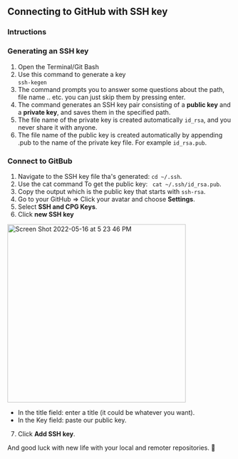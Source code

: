 ## Connecting to GitHub with SSH key

### Intructions

### Generating an SSH key
1. Open the Terminal/Git Bash
2. Use this command to generate a key <br />
  `ssh-kegen`
3. The command prompts you to answer some questions about the path, file name .. etc. you can just skip them by pressing enter.
4. The command generates an SSH key pair consisting of a **public key** and a **private key**, and saves them in the specified path.
5. The file name of the private key is created automatically `id_rsa`, and you never share it with anyone.
6. The file name of the public key is created automatically by appending .pub to the name of the private key file. For example `id_rsa.pub`.


### Connect to GitBub
1. Navigate to the SSH key file tha's generated: `cd ~/.ssh`.
2. Use the cat command To get the public key: ` cat ~/.ssh/id_rsa.pub`.
3. Copy the output which is the public key that starts with `ssh-rsa`.
4. Go to your GitHub => Click your avatar and choose **Settings**.
5. Select **SSH and CPG Keys**.
6. Click **new SSH key**
 <img width="400" alt="Screen Shot 2022-05-16 at 5 23 46 PM" src="https://user-images.githubusercontent.com/66907264/168615037-ba23f14a-19f6-4f7c-8ada-2764b90fa047.png">
 
 - In the title field: enter a title (it could be whatever you want).
 - In the Key field: paste our public key. 

7. Click **Add SSH key**.



And good luck with new life with your local and remoter repositories. 🥳

